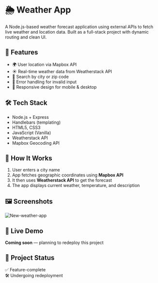 # 🌦️ Weather App

A Node.js-based weather forecast application using external APIs to fetch live weather and location data. Built as a full-stack project with dynamic routing and clean UI.

## 🔧 Features

- 🌍 User location via Mapbox API
- ☀️ Real-time weather data from Weatherstack API
- 🔁 Search by city or zip code
- 💬 Error handling for invalid input
- 📱 Responsive design for mobile & desktop

## 🛠️ Tech Stack

- Node.js + Express
- Handlebars (templating)
- HTML5, CSS3
- JavaScript (Vanilla)
- Weatherstack API
- Mapbox Geocoding API

## 🚀 How It Works

1. User enters a city name
2. App fetches geographic coordinates using **Mapbox API**
3. It then uses **Weatherstack API** to get the forecast
4. The app displays current weather, temperature, and description

## 🖼️ Screenshots

![New-weather-app](https://github.com/user-attachments/assets/58d2728b-fe29-4e11-9b04-65a9508ed88c)


## 🔗 Live Demo

**Coming soon** — planning to redeploy this project

## 📁 Project Status

✅ Feature-complete  
🛠️ Undergoing redeployment  
